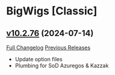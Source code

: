 # BigWigs [Classic]

## [v10.2.76](https://github.com/BigWigsMods/BigWigs_Classic/tree/v10.2.76) (2024-07-14)
[Full Changelog](https://github.com/BigWigsMods/BigWigs_Classic/compare/v10.2.75...v10.2.76) [Previous Releases](https://github.com/BigWigsMods/BigWigs_Classic/releases)

- Update option files  
- Plumbing for SoD Azuregos & Kazzak  

